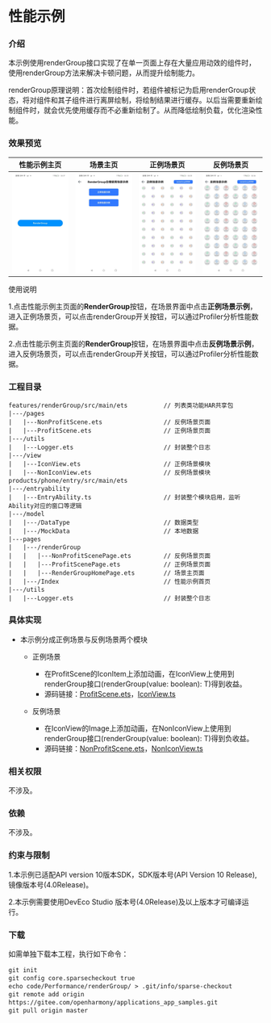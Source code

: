 # 性能示例

### 介绍

本示例使用renderGroup接口实现了在单一页面上存在大量应用动效的组件时，使用renderGroup方法来解决卡顿问题，从而提升绘制能力。  

renderGroup原理说明：首次绘制组件时，若组件被标记为启用renderGroup状态，将对组件和其子组件进行离屏绘制，将绘制结果进行缓存。以后当需要重新绘制组件时，就会优先使用缓存而不必重新绘制了。从而降低绘制负载，优化渲染性能。

### 效果预览
| 性能示例主页                                    | 场景主页                                             | 正例场景页                                     | 反例场景页                                |
| ------------------------------------- |--------------------------------------------------| -------------------------------------- | ----------------------------------- |
| ![](screenshots/device/PerformanceHomePage.jpeg) | ![](screenshots/device/RenderGroupHomePage.jpeg) | ![](screenshots/device/ProfitScenePage.jpeg) | ![](screenshots/device/NonProfitScenePage.jpeg) |

使用说明  

1.点击性能示例主页面的**RenderGroup**按钮，在场景界面中点击**正例场景示例**，进入正例场景页，可以点击renderGroup开关按钮，可以通过Profiler分析性能数据。  

2.点击性能示例主页面的**RenderGroup**按钮，在场景界面中点击**反例场景示例**，进入反例场景页，可以点击renderGroup开关按钮，可以通过Profiler分析性能数据。

### 工程目录

```
features/renderGroup/src/main/ets          // 列表类功能HAR共享包
|---/pages    
|   |---NonProfitScene.ets                 // 反例场景页面            
|   |---ProfitScene.ets                    // 正例场景页面
|---/utils
|   |---Logger.ets                         // 封装整个日志
|---/view
|   |---IconView.ets                       // 正例场景模块
|   |---NonIconView.ets                    // 反例场景模块
products/phone/entry/src/main/ets
|---/entryability
|   |---EntryAbility.ts                    // 封装整个模块启用，监听Ability对应的窗口等逻辑
|---/model                                                               
|   |---/DataType                          // 数据类型
|   |---/MockData                          // 本地数据
|---pages 
|   |---/renderGroup
|   |   |---NonProfitScenePage.ets         // 反例场景页面
|   |   |---ProfitScenePage.ets            // 正例场景页面
|   |   |---RenderGroupHomePage.ets        // 场景主页面
|   |---/Index                             // 性能示例首页                              
|---/utils
|   |---Logger.ets                         // 封装整个日志

```

### 具体实现

* 本示例分成正例场景与反例场景两个模块  
  
  * 正例场景
    
    * 在ProfitScene的IconItem上添加动画，在IconView上使用到renderGroup接口(renderGroup(value: boolean): T)得到收益。  
    * 源码链接：[ProfitScene.ets](feature/renderGroup/src/main/ets/pages/ProfitScene.ets)，[IconView.ts](feature/renderGroup/src/main/ets/view/IconView.ets)
  
  * 反例场景
    
    * 在IconView的Image上添加动画，在NonIconView上使用到renderGroup接口(renderGroup(value: boolean): T)得到负收益。  
    * 源码链接：[NonProfitScene.ets](feature/renderGroup/src/main/ets/pages/NonProfitScene.ets)，[NonIconView.ts](feature/renderGroup/src/main/ets/view/NonIconView.ets)  

### 相关权限

不涉及。  

### 依赖

不涉及。  

### 约束与限制

1.本示例已适配API version 10版本SDK，SDK版本号(API Version 10 Release),镜像版本号(4.0Release)。

2.本示例需要使用DevEco Studio 版本号(4.0Release)及以上版本才可编译运行。

### 下载

如需单独下载本工程，执行如下命令：  

```
git init  
git config core.sparsecheckout true  
echo code/Performance/renderGroup/ > .git/info/sparse-checkout  
git remote add origin https://gitee.com/openharmony/applications_app_samples.git  
git pull origin master  
```